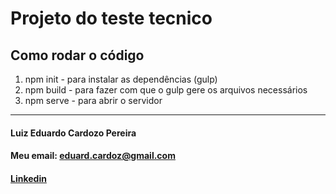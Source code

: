 # Projeto do teste tecnico

## Como rodar o código
1. npm init - para instalar as dependências (gulp)
2. npm build - para fazer com que o gulp gere os arquivos necessários
3. npm serve - para abrir o servidor

---

#### Luiz Eduardo Cardozo Pereira
#### Meu email: [eduard.cardoz@gmail.com](mailto:eduard.cardoz@gmail.com)
#### [Linkedin](https://www.linkedin.com/in/luizeduardocardozo/)
